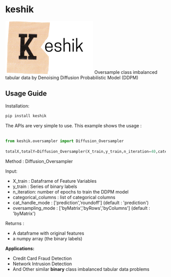 # keshik


<img src="https://github.com/rajoy99/keshik/blob/main/KeshikLogo.png"/> 
Oversample class imbalanced tabular data by Denoising Diffusion Probabilistic Model (DDPM)

**Usage Guide**
---

Installation:

```python
pip install keshik
```

The APIs are very simple to use. This example shows the usage : 

```python

from keshik.oversampler import Diffusion_Oversampler

totalX,totalY=Diffusion_Oversampler(X_train,y_train,n_iteration=40,categorical_columns=['SEX','EDUCATION','MARRIAGE','PAY_0','PAY_2','PAY_3','PAY_4','PAY_5','PAY_6'])


```

Method : Diffusion_Oversampler 


Input:  
* X_train : Dataframe of Feature Variables 
* y_train : Series of binary labels 
* n_iteration: number of epochs to train the DDPM model 
* categorical_columns : list of categorical columns 
* cat_handle_mode : ['prediction','roundoff'] (default : 'prediction')
* oversampling_mode : ['byMatrix','byRows','byColumns'] (default : 'byMatrix')

Returns : 
* A dataframe with original features 
* a numpy array (the binary labels) 
    
**Applications:**

* Credit Card Fraud Detection 
* Network Intrusion Detection 
* And Other similar **binary** class imbalanced tabular data problems 
